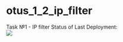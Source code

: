 # otus_1_2_ip_filter
Task №1 - IP filter
Status of Last Deployment:<br>
<img src="https://github.com/avilive/otus_1_2_ip_filter/workflows/CMake_Build_Matrix/badge.svg?branch=master"><br>
